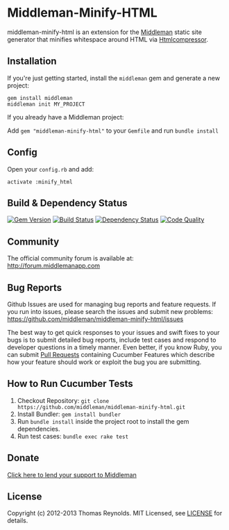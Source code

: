 # Middleman-Minify-HTML

middleman-minify-html is an extension for the [Middleman] static site generator that minifies whitespace around HTML via [Htmlcompressor](https://github.com/paolochiodi/htmlcompressor).

## Installation

If you're just getting started, install the `middleman` gem and generate a new project:

```
gem install middleman
middleman init MY_PROJECT
```

If you already have a Middleman project:

Add `gem "middleman-minify-html"` to your `Gemfile` and run `bundle install`

## Config

Open your `config.rb` and add:

```
activate :minify_html
```

## Build & Dependency Status

[![Gem Version](https://badge.fury.io/rb/middleman-minify-html.png)][gem]
[![Build Status](https://travis-ci.org/middleman/middleman-minify-html.png)][travis]
[![Dependency Status](https://gemnasium.com/middleman/middleman-minify-html.png?travis)][gemnasium]
[![Code Quality](https://codeclimate.com/github/middleman/middleman-minify-html.png)][codeclimate]

## Community

The official community forum is available at: http://forum.middlemanapp.com

## Bug Reports

Github Issues are used for managing bug reports and feature requests. If you run into issues, please search the issues and submit new problems: https://github.com/middleman/middleman-minify-html/issues

The best way to get quick responses to your issues and swift fixes to your bugs is to submit detailed bug reports, include test cases and respond to developer questions in a timely manner. Even better, if you know Ruby, you can submit [Pull Requests](https://help.github.com/articles/using-pull-requests) containing Cucumber Features which describe how your feature should work or exploit the bug you are submitting.

## How to Run Cucumber Tests

1. Checkout Repository: `git clone https://github.com/middleman/middleman-minify-html.git`
2. Install Bundler: `gem install bundler`
3. Run `bundle install` inside the project root to install the gem dependencies.
4. Run test cases: `bundle exec rake test`

## Donate

[Click here to lend your support to Middleman](https://spacebox.io/s/4dXbHBorC3)

## License

Copyright (c) 2012-2013 Thomas Reynolds. MIT Licensed, see [LICENSE] for details.

[middleman]: http://middlemanapp.com
[gem]: https://rubygems.org/gems/middleman-minify-html
[travis]: http://travis-ci.org/middleman/middleman-minify-html
[gemnasium]: https://gemnasium.com/middleman/middleman-minify-html
[codeclimate]: https://codeclimate.com/github/middleman/middleman-minify-html
[LICENSE]: https://github.com/middleman/middleman-minify-html/blob/master/LICENSE.md